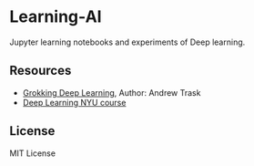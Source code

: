 # Learning-AI 

Jupyter learning notebooks and experiments of Deep learning.

## Resources

* [Grokking Deep Learning](https://www.manning.com/books/grokking-deep-learning), Author: Andrew Trask
* [Deep Learning NYU course](https://github.com/Atcold/NYU-DLSP21)

## License

MIT License
